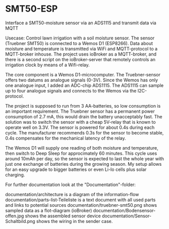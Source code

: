 # SMT50-ESP
Interface a SMT50-moisture sensor via an ADS1115 and transmit data via MQTT

Usecase: Control lawn irrigation with a soil moisture sensor. The sensor (Truebner SMT50) is connected to a Wemos D1 (ESP8266). Data about moisture and temperature is transmitted via WiFi and MQTT-protocol to a MQTT-broker inhouse. The project uses ioBroker as a MQTT-broker, and there is a second script on the ioBroker-server that remotely controls an irrigation clock by means of a Wifi-relay.

The core component is a Wemos D1-microcomputer. The Truebner-sensor offers two datums as analogue signals (0-3V). Since the Wemos has only one analogue input, I added an ADC-chip ADS1115. The ADS1115 can sample up to four analogue signals and connects to the Wemos via the I2C-protocol.

The project is supposed to run from 3 AA-batteries, so low consumption is an important requirement. The Truebner sensor has a permanent power consumption of 2.7 mA, this would drain the battery unacceptably fast. The solution was to switch the sensor with a cheap 5V-relay that is known to operate well on 3.3V. The sensor is powered for about 0.4s during each cycle. The manufacturer recommends 0.3s for the sensor to become stable, 0.4s compensates for the mechanical latency of the relay.

The Wemos D1 will supply one reading of both moisture and temperature, then switch to Deep Sleep for approcimately 60 minutes. This cycle uses around 10mAh per day, so the sensor is expected to last the whole year with just one exchange of batteries during the growing season. My setup allows for an easy upgrade to bigger batteries or even Li-Io cells plus solar charging.

For further documentation look at the "Documentation"-folder:

documentation/architecture is a diagram of the information-flow
documentation/parts-list-Teileliste is a text document with all used parts and links to potential sources
documentation/truebner-smt50.png shows sampled data as a flot-diagram (ioBroker)
documentation/Bodensensor-offen.jpg shows the assembled sensor device
documentation/Sensor-Schaltbild.png shows the wiring in the sender case.
